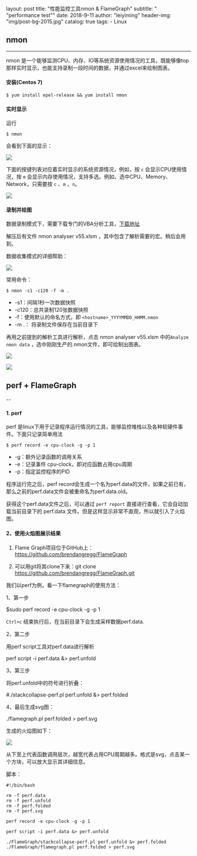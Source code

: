 

layout:     post
title:      "性能监控工具nmon & FlameGraph"
subtitle:   " \"performance test\""
date:       2018-9-11
author:     "leiyiming"
header-img: "img/post-bg-2015.jpg"
catalog: true
tags:
    - Linux

## nmon

---

nmon 是一个能够监测CPU、内存、IO等系统资源使用情况的工具，既能够像top那样实时显示，也能支持录制一段时间的数据，并通过excel来绘制图表。

#### 安装(Centos 7)

```shell
$ yum install epel-release && yum install nmon
```

#### 实时显示

运行

```shell
$ nmon
```

会看到下面的显示：

![](http://pbs8zp0hz.bkt.clouddn.com/18-9-11/45951018.jpg)

下面的按键列表对应着实时显示的系统资源情况，例如，按 `c` 会显示CPU使用情况，按 `m` 会显示内存使用情况，支持多选。例如，选中CPU、Memory、Network，只需要按 `c` 、`m` 、`n`。

![](http://pbs8zp0hz.bkt.clouddn.com/18-9-11/8445853.jpg)



#### 录制并绘图

数据录制模式下，需要下载专门的VBA分析工具，[下载地址](https://www.ibm.com/developerworks/community/wikis/home?lang=en#!/wiki/Power+Systems/page/nmon_analyser)

解压后有文件 nmon analyser v55.xlsm ，其中包含了解析需要的宏。稍后会用到。

数据收集模式的详细帮助：

![](http://pbs8zp0hz.bkt.clouddn.com/18-9-11/36478094.jpg)

常用命令：

```shell
$ nmon -s1 -c120 -f -m .
```

* -s1：间隔1秒一次数据快照
* -c120：总共录制120张数据快照
* -f：使用默认的命名方式，即 `<hostname>_YYYYMMDD_HHMM.nmon`
* -m .： 将录制文件保存在当前目录下



再用之前提到的解析工具进行解析，点击 nmon analyser v55.xlsm 中的`Analyze nmon data` ，选中刚刚生产的.nmon文件，即可绘制出图表。

![](http://pbs8zp0hz.bkt.clouddn.com/18-9-11/87576967.jpg)

![](http://pbs8zp0hz.bkt.clouddn.com/18-9-11/3370232.jpg)



## perf + FlameGraph

--

#### 1. perf

perf 是linux下用于记录程序运行情况的工具，能够监控堆栈以及各种软硬件事件。下面只记录简单用法

```shell
$ perf record -e cpu-clock -g -p 1
```

* -g：额外记录函数的调用关系
* -e：记录事件 cpu-clock，即对应函数占用cpu周期
* -p：指定监控程序的PID

 

程序运行完之后，perf record会生成一个名为perf.data的文件，如果之前已有，那么之前的perf.data文件会被重命名为perf.data.old。

获得这个perf.data文件之后，可以通过 `perf report` 直接进行查看，它会自动加载当前目录下的 perf.data 文件。但是这样显示非常不直观，所以就引入了火焰图。

#### 2、使用火焰图展示结果

1. Flame Graph项目位于GitHub上：<https://github.com/brendangregg/FlameGraph>

2. 可以用git将其clone下来：git clone <https://github.com/brendangregg/FlameGraph.git>

 我们以perf为例，看一下flamegraph的使用方法：

1、第一步

$sudo perf record -e cpu-clock -g -p 1

`Ctrl+c` 结束执行后，在当前目录下会生成采样数据perf.data.

2、第二步

用perf script工具对perf.data进行解析

perf script -i perf.data &> perf.unfold

3、第三步

将perf.unfold中的符号进行折叠：

\#./stackcollapse-perf.pl perf.unfold &> perf.folded

4、最后生成svg图：

./flamegraph.pl perf.folded > perf.svg



生成的火焰图如下：

![](http://pbs8zp0hz.bkt.clouddn.com/18-9-11/71595103.jpg)

从下至上代表函数调用层次，越宽代表占用CPU周期越多。格式是svg，点击某一个方块，可以放大显示其详细信息。



脚本：

```shell
#!/bin/bash

rm -f perf.data
rm -f perf.unfold
rm -f perf.folded
rm -f perf.svg

perf record -e cpu-clock -g -p 1

perf script -i perf.data &> perf.unfold

./FlameGraph/stackcollapse-perf.pl perf.unfold &> perf.folded
./FlameGraph/flamegraph.pl perf.folded > perf.svg
```

